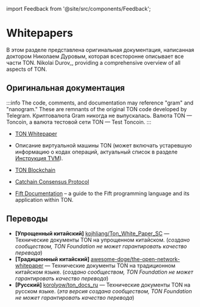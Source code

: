 import Feedback from '@site/src/components/Feedback';

# Whitepapers

В этом разделе представлена ​​оригинальная документация, написанная доктором Николаем Дуровым, которая всесторонне описывает все части TON. Nikolai Durov_, providing a comprehensive overview of all aspects of TON.

## Оригинальная документация

:::info
The code, comments, and documentation may reference "gram" and "nanogram." These are remnants of the original TON code developed by Telegram. Криптовалюта Gram никогда не выпускалась. Валюта TON — Toncoin, а валюта тестовой сети TON — Test Toncoin.
:::

- [TON Whitepaper](https://docs.ton.org/ton.pdf)

- Описание виртуальной машины TON (может включать устаревшую информацию о кодах операций, актуальный список в разделе [Инструкция TVM](/v3/documentation/tvm/tvm-overview)).

- [TON Blockchain](https://docs.ton.org/tblkch.pdf)

- [Catchain Consensus Protocol](https://docs.ton.org/catchain.pdf)

- [Fift Documentation](https://docs.ton.org/fiftbase.pdf) – a guide to the Fift programming language and its application within TON.

## Переводы

- **\[Упрощенный китайский]** [kojhliang/Ton_White_Paper_SC](https://github.com/kojhliang/Ton_White_Paper_SC/blob/main/Ton%E5%8C%BA%E5%9D%97%E9%93%BE%E7%99%BD%E7%9A%AE%E4%B9%A6_%E7%AE%80%E4%BD%93%E4%B8%AD%E6%96%87%E7%89%88.pdf) — Технические документы TON на упрощенном китайском. (_создано сообществом, TON Foundation не может гарантировать качество перевода_)
- **\[Традиционный китайский]** [awesome-doge/the-open-network-whitepaper](https://github.com/awesome-doge/TON_Paper/blob/main/zh_ton.pdf) — Технические документы TON на традиционном китайском языке. (_создано сообществом, TON Foundation не может гарантировать качество перевода_)
- **\[Русский]** [korolyow/ton_docs_ru](https://github.com/Korolyow/TON_docs_ru) — Технические документы TON на русском языке. (_эта версия создана сообществом, TON Foundation не может гарантировать качество перевода_)

<Feedback />

